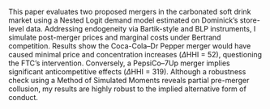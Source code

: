 This paper evaluates two proposed mergers in the carbonated soft drink market using a Nested Logit demand model estimated on Dominick’s store-level data. Addressing endogeneity via Bartik-style and BLP instruments, I simulate post-merger prices and marginal costs under Bertrand competition. Results show the Coca-Cola–Dr Pepper merger would have caused minimal price and concentration increases ($\Delta$HHI = 52), questioning the FTC’s intervention. Conversely, a PepsiCo–7Up merger implies significant anticompetitive effects ($\Delta$HHI = 319). Although a robustness check using a Method of Simulated Moments reveals partial pre-merger collusion, my results are highly robust to the implied alternative form of conduct.
